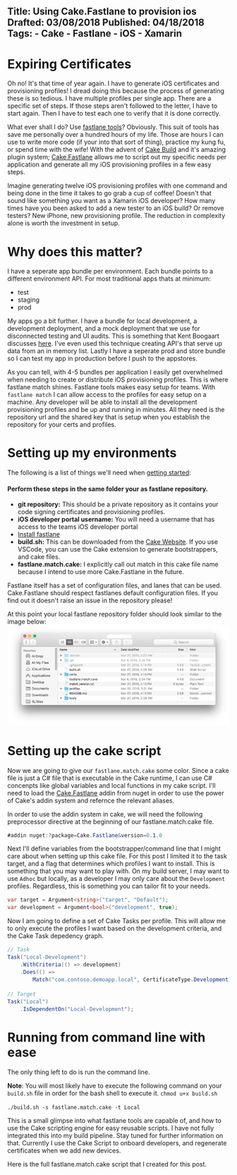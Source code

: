 Title: Using Cake.Fastlane to provision ios
Drafted: 03/08/2018
Published: 04/18/2018
Tags:
    - Cake
    - Fastlane
    - iOS
    - Xamarin
---

# Expiring Certificates
Oh no! It's that time of year again.  I have to generate iOS certificates and provisioning profiles!  I dread doing this because the process of generating these is so tedious.  I have multiple profiles per single app.  There are a specific set of steps.  If those steps aren't followed to the letter, I have to start again.  Then I have to test each one to verify that it is done correctly.

What ever shall I do?  Use [fastlane tools](https://fastlane.tools/)?  Obviously.  This suit of tools has save me personally over a hundred hours of my life.  Those are hours I can use to write more code (if your into that sort of thing), practice my kung fu, or spend time with the wife!  With the advent of [Cake Build](http://cakebuild.net) and it's amazing plugin system; [Cake.Fastlane](https://github.com/RLittlesII/Cake.Fastlane) allows me to script out my specific needs per application and generate all my iOS provisioning profiles in a few easy steps.

Imagine generating twelve iOS provisioning profiles with one command and being done in the time it takes to go grab a cup of coffee!  Doesn't that sound like something you want as a Xamarin iOS developer?  How many times have you been asked to add a new tester to an iOS build?  Or remove testers?  New iPhone, new provisioning profile.  The reduction in complexity alone is worth the investment in setup.

# Why does this matter?
I have a seperate app bundle per environment.  Each bundle points to a different environment API.  For most traditional apps thats at minimum:
- test
- staging
- prod

My apps go a bit further.  I have a bundle for local development, a development deployment, and a mock deployment that we use for disconnected testing and UI audits.  This is something that Kent Boogaart discusses [here](https://kent-boogaart.com/blog/disconnected-layers).  I've even used this technique creating API's that serve up data from an in memory list.  Lastly I have a seperate prod and store bundle so I can test my app in production before I push to the appstores.

As you can tell, with 4-5 bundles per application I easily get overwhelmed when needing to create or distribute iOS provisioning profiles.  This is where fastlane match shines. Fastlane tools makes easy setup for teams.  With `fastlane match` I can allow access to the profiles for easy setup on a machine.  Any developer will be able to install all the development provisioning profiles and be up and running in minutes.  All they need is the repository url and the shared key that is setup when you establish the repository for your certs and profiles.

# Setting up my environments
The following is a list of things we'll need when [getting started](https://docs.fastlane.tools/#getting-started):

#### Perform these steps in the same folder your as fastlane repository.

- **git repository:** This should be a private repository as it contains your code signing certificates and provisioning profiles.
- **iOS developer portal username:** You will need a username that has access to the teams iOS developer portal
- [Install fastlane](https://docs.fastlane.tools/#install-fastlane)
- **build.sh:** This can be downloaded from the [Cake Website](https://cakebuild.net/docs/tutorials/setting-up-a-new-project). If you use VSCode, you can use the Cake extension to generate bootstrappers, and cake files.
- **fastlane.match.cake:** I explicitly call out match in this cake file name because I intend to use more Cake.Fastlane in the future.

Fastlane itself has a set of configuration files, and lanes that can be used.  Cake.Fastlane should respect fastlanes default configuration files.  If you find out it doesn't raise an issue in the repository please!

At this point your local fastlane repository folder should look similar to the image below:
![Local Repository Folder](../../images/fastlane-folder.png)

# Setting up the cake script
Now we are going to give our `fastlane.match.cake` some color.  Since a cake file is just a C# file that is executable in the Cake runtime, I can use C# concenpts like global variables and local functions in my cake script.
I'll need to load the [Cake.Fastlane](https://www.nuget.org/packages/Cake.Fastlane) addin from nuget in order to use the power of Cake's addin system and refernce the relevant aliases.

In order to use the addin system in cake, we will need the following preprocessor directive at the beginning of our fastlane.match.cake file.

``` csharp
#addin nuget:?package=Cake.Fastlane&version=0.1.0
```

Next I'll define variables from the bootstrapper/command line that I might care about when setting up this cake file.  For this post I limited it to the task target, and a flag that determines which profiles I want to install.  This is something that you may want to play with.  On my build server, I may want to use `Adhoc` but locally, as a developer I may only care about the `Development` profiles.  Regardless, this is something you can tailor fit to your needs.

``` csharp
var target = Argument<string>("target", "Default");
var development = Argument<bool>("development", true);
```

Now I am going to define a set of Cake Tasks per profile.  This will allow me to only execute the profiles I want based on the development criteria, and the Cake Task depedency graph.

``` csharp
// Task
Task("Local-Development")
    .WithCriteria(() => development)
    .Does(() => 
        Match("com.contoso.demoapp.local", CertificateType.Development));

// Target
Task("Local")
    .IsDependentOn("Local-Development");
```

# Running from command line with ease
The only thing left to do is run the command line.

**Note**: You will most likely have to execute the following command on your `build.sh` file in order for the bash shell to execute it. `chmod u+x build.sh`

`./build.sh -s fastlane.match.cake -t Local`

This is a small glimpse into what fastlane tools are capable of, and how to use the Cake scripting engine for easy reusable scripts.  I have not fully integrated this into my build pipeline.  Stay tuned for further information on that.  Currently I use the Cake Script to onboard developers, and regenerate certificates when we add new devices.

Here is the full fastlane.match.cake script that I created for this post.

<script src="https://gist.github.com/RLittlesII/99357a96d54a534ac1387f43c415c59a.js"></script>